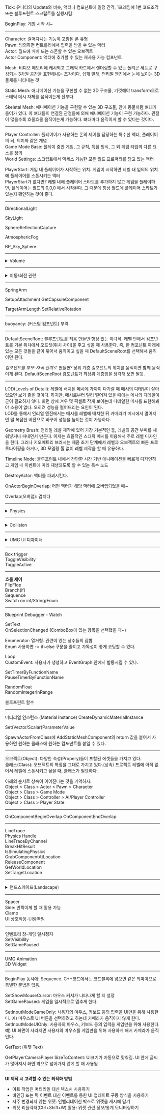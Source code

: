 Tick: 유니티의 Update와 비슷, 액터나 컴포넌트에 일정 간격, 1프레임에 1번 코드조각 또는 블루프린트 스크립트를 실행시킴

BeginPlay: 게임 시작 시~


---

Character: 걸어다니는 기능이 포함된 폰 유형  
Pawn: 빙의하면 컨트롤러에서 입력을 받을 수 있는 액터  
Actor: 월드에 배치 또는 스폰할 수 있는 오브젝트  
Actor Component: 액터에 추가할 수 있는 재사용 가능 컴포넌트

Mesh: 비디오 메모리에 캐시되고 그래픽 카드에서 렌더링할 수 있는 폴리곤 세트로 구성되는 3차원 공간을 표현해내는 조각이다.
쉽게 말해, 언리얼 엔진에서 눈에 보이는 3D 물체를 나타내는 것

Static Mesh: 애니메이션 기능을 구현할 수 없는 3D 구조물, 기껏해야 transform으로 스태틱 메시 자체를 움직이는게 전부다.

Skeletal Mesh: 애니메이션 기능을 구현할 수 있는 3D 구조물, 안에 동물처럼 뼈대가 들어가 있다. 이 뼈대들이 연결된 관절들에 의해 애니메이션 기능이 구현 가능하다. 관절이 많을수록 흐물흐물 움직이는게 가능하다. 뼈대마다 움직이게 할 수 있다는 것이다.

---

Player Controller: 플레이어가 사용하는 폰의 제어를 담당하는 특수한 액터, 플레이어의 뇌, 의지와 같은 개념   
Game Mode Base: 플레이 중인 게임, 그 규칙, 득점 방식, 그 외 게임 타입의 다른 요소를 정의  
World Settings: 스크립트에서 액세스 가능한 모든 월드 프로퍼티를 담고 있는 액터  

PlayerStart: 게임 내 플레이어가 시작하는 위치. 게임이 시작하면 레벨 내 임의의 위치에 플레이어를 스폰시키는 액터  
PlayerStart가 없다면? 레벨 내에 플레이어 스타트를 추가하지 않고 게임을 플레이하면, 플레이어는 월드의 0,0,0 에서 시작된다. 그 때문에 항상 월드에 플레이어 스타트가 있는지 확인하는 것이 좋다.

---

DirectionalLight

SkyLight

SphereReflectionCapture

AtmosphericFog

BP_Sky_Sphere

---
<details>
<summary>Volume</summary>
<div markdown="1">

레벨의 특정 영역을 만들고, '그 영역 안에 들어가면' 다양한 효과들을 적용시킬 수 있는 3차원 액터 (ex: 배그 자기장)  

PhysicsVolume: 물리 효과들을 적용시킨다.  
- Physics on Contact: 물리 작용을 시키는 시점을 정할 수 있다.  
  - True: 오브젝트가 볼륨 안에 닿기 시작했을 때 / False: 오브젝트가 볼륨 안에 완전히 들어왔을 때  


PostProcessVolume: 화면 후처리. 연출을 위한 시각 효과들을 적용시킨다.

</div>
</details>

---

<details>
<summary>이동/회전 관련</summary>
<div markdown="1">

**Character 움직이기**
1) AddMovementInput (InputAxis + GetForwardVector)
  - AddMovementInput는 값을 CharacterMovement에 넘겨주면서 Character를 움직이게 한다.  
    그래서 오직 Character 기반 오브젝트에서만 동작했던 것이다.  
    Pawn은 CharacterMovement가 없기 때문에 AddMovementInput을 사용할 수 없다.  


**Pawn 움직이기**
1) AddForce (InputAxis + GetForwardVector)
2) MoveComponentTo (RelativeLocation + MoveDistance + MakeVector)

**Actor 움직이기**
1) SetActorLocation (GetActorLocation + (GetWorldDeltaSeconds * GetForwardVector))

**주의할 점**
1. Character에서만 CharacterMovement 컴포넌트가 붙어 있어서 AddMovementInput 사용이 가능하다.  
=> Pawn, Actor에서는 동작하지 않는다.  
2. 에디터에서 플레이 시 Pawn은 GameModeBase에서 DefaultPawnClass를 조작하고 싶은 오직 1개의 Pawn만 설정할 수 있다. 
3. PlayerController 는 뇌, 의지와 같은 개념이다. 움직이는 실체는 Char/Pawn/Actor.
4. 레벨에 2개 이상의 Pawn을 배치하면 조작할 수 없다. PlayerStart에 의해 자동 생성된 Pawn에서 조작을 시작한다.  

UFloatingPawnMovement  
LaunchCharacter: Character를 대포 발사하듯이 발사한다.  
AddImpulse: 힘을 딱 1번만 가하고 싶을 때 사용한다. 연속적인 힘을 가하려면 AddForce를 사용할 것.  

MakeRotator  
AddActorLocalRotation  
AddActorWorldRotation  

GetActorLocation: 액터의 위치를 반환한다.  
SetRelativeLocationAndRotation  
FVector, FRotator  

AddControllerYawInput   
  
*Get/Set/Add/On 접두사는 꽤 많이 나온다..*
  
</div>
</details>

---

SpringArm

SetupAttachment
GetCapsuleComponent

TargetArmLength
SetRelativeRotation

---

buoyancy: (커스텀 컴포넌트) 부력
  
---
  
DefaultSceneRoot: 블루프린트를 처음 만들면 항상 있는 이녀석. 레벨 안에서 컴포넌트를 기본 위치에서 오프셋(위치 차이)을 주고 싶을 때 사용한다. 즉, 한 컴포넌트 아래에 있는 모든 것들을 같이 묶어서 움직이고 싶을 때 DefaultSceneRoot를 선택해서 움직이면 된다.  
  
  *컴포넌트를 부모-자식 관계로 만들면?*
  상위 계층 컴포넌트의 위치를 움직이면 함께 움직이게 된다. DefaultSceneRoot 컴포넌트가 최상위 계층임을 생각해 보면 될듯.

---
  
LOD(Levels of Detail): 레벨에 배치된 메시에 가까이 다가갈 때 메시의 디테일이 살아 있으면 보기 좋을 것이다. 하지만, 메시로부터 멀리 떨어져 있을 때에는 메시의 디테일이 굳이 필요하지 않다. 화면 상에 겨우 몇 픽셀로 작게 보이는데 디테일한 메시를 표현해봐야 소용이 없다. 오히려 성능을 떨어뜨리는 요인이 된다.  
LOD를 통해서 언리얼 엔진에서는 메시를 레벨에 배치한 뒤 카메라가 메시에서 멀어지면 덜 복잡한 버전으로 바꾸어 성능을 높이는 것이 가능하다.


Geometry Brush: 언리얼 레벨 제작에 있어 가장 기본적인 툴, 레벨의 공간 부피를 채워넣거나 파내면서 만든다. 이제는 효율적인 스태틱 메시를 이용해서 주로 레벨 디자인을 한다. 그러나 지오메트리 브러시는 제품 초기 단계에서 레벨과 오브젝트의 빠른 프로토타이핑을 하거나, 3D 모델링 툴 없이 레벨 제작을 할 때 유용하다.  

Timeline Node: 블루프린트 내에서 간단한 시간 기반 애니메이션을 빠르게 디자인하고 게임 내 이벤트에 따라 재생되도록 할 수 있는 특수 노드  

DestroyActor: 액터를 파괴시킨다.  

OnActorBeginOverlap: 어떤 액터가 해당 액터에 오버랩되었을 때~  

Overlap(오버랩): 겹치다   
  
---
<details>
<summary>Physics</summary>
<div markdown="1">
  
**Simulate Physics**  
모든 오브젝트들에 Simulate Physics를 적용시키기 위해서는 Collision Mesh가 있어야 한다. 없다면 메시 에디터에서 만들 수 있음.  

MassInKg: 언리얼 엔진에서는 기본적인 질량 값을 오브젝트의 부피를 바탕으로 계산한다.  
Angular & Linear Damping (각형 & 선형 제동): 회전 & 이동에 갖는 저항력을 설정한다.  
Constraints: 원하는 방향으로 힘을 적용시키거나 제한한다.  

Ignore Radial Impulse/Force  
Apply Impulse on Damage  

Start Awake: 게임이 시작할 때는 Simulate Physics는 꺼져 있다가 외부에서 해당 오브젝트에 이벤트가 발생했을 때 부터 Simulate Physics가 적용된다.   

Center of Mass (질량중심): x, y, z offset 값을 설정해 변경할 수 있다.  

  
 **Physics Constraint Actor:**  
  물리적 힘 적용시킬 수 있는 액터. 조인트 처럼 2개의 액터를 연결시켜 일정한 제한이나 힘을 가한다.  
  (예시: 그네, 흔들거리는 샹들리에, 물레바퀴, 피직스 바디를 일반적인 영역에 묶어두려는 경우)

Linear/Angular Limits: 선형/각형 힘 제한  
Linear/Angular Motor: 선형/각형 힘 적용  
  
</div>
</details>
  
---

<details>
<summary>Collision</summary>
<div markdown="1">

가장 효율적인 Collision은 Spherical(구체) Collision 이다. 언리얼 엔진에서는 계산을 위해서 Collision의 반지름을 필요로 하기 때문이다. Capsule Collision은 Spherical Collision을 2개 붙여 놓은 형태로, 가장 흔히 사용된다.  

Simulation Generates Hit Events: 충돌이 발생했을 때 Event Hit를 받아서 스크립트에서 다양하게 활용할 수 있다. (ex: 총알에 맞으면 깨지는 유리창)  
Generate Overlap Events: 두 오브젝트가 겹치면(Overlap) Overlap Event를 받아서 스크립트에서 다양하게 활용할 수 있다. 두 오브젝트가 모두 이 설정이 켜져 있을 때만 이벤트가 발생한다.  
OnActorHit: 다른 오브젝트가 액터의 콜라이더와 부딪혔을 때~  
   
Collision 문제: 가끔 오브젝트가 너무 빠르게 움직이면 충돌 시 뚫고 지나간다.   
해결1) CCD(Continuous Colision Detection)을 적용시킨다.   
해결2) 서브스테핑(Substepping)을 적용시킨다.   
두 방법 다 성능하락 문제가 있다는 점을 고려해야 한다. 
  
</div>
</details>

---
  
<details>
<summary>UMG UI 디자이너</summary>
<div markdown="1">
  
### Unreal Motion Graphic UI 디자이너  
게임 내 HUD, 메뉴, 기타 인터페이스 관련 그래픽 요소이다. 사용자에게 보여주고 싶은 것들을 만드는 데 사용하는 비주얼 UI 제작 툴이다.  

UMG의 핵심은 위젯(Widget)이다.  
위젯: UI에 필요한 요소들(버튼, 체크박스, 슬라이더, 진행상황 바 등)을 미리 만들어 놓은 함수 덩어리다. 이 요소들을 조립해서 UI를 만들 수 있다.  
위젯 블루프린트: 위젯은 위젯 블루프린트에서 편집할 수 있다.  
모든 UI 요소는 위젯 블루프린트 안에서 만들고 저장하며, 위젯 블루프린트를 통해 UI 요소의 시각적 배치를 하고, 관련 스크립트를 짤 수 있다.

위젯 블루프린트는 디자이너와 그래프로 나뉜다.  
디자이너: 뷰포트의 위젯 버전. 인터페이스의 시각적인 레이아웃과 기본적인 함수를 제공한다.  
그래프: 블루프린트 클래스의 스크립트와 같은 기능. 사용된 위젯 내부의 함수 기능을 제공한다.  

  
  
### C++ 로 만들기
  
1. 모듈 추가하기   
.Build.cs 파일을 열어서 수정  
UI 관련된 모듈: UMG, SlateCore, Slate  

2. GameMode 클래스에 함수와 프로퍼티 추가   

3. UI 요소와 상호작용이 가능하도록 하는 Player Controller 클래스 만들기   

4. 위젯 블루프린트 만들기   

5. UI를 띄우는 커스텀 게임 모드 설정하기   
  
  
  
### 정석적인 블루프린트로 만들기  
    
[UMG UI 퀵스타트 가이드 따라하면서 익히기](https://docs.unrealengine.com/4.27/ko/InteractiveExperiences/UMG/QuickStart/)

Create Widget  
변수로 승격: 블루프린트 노드에서 새 변수를 만드는 방법 중 하나.  
Create Widget에서 변수로 승격을 하면: 게임 시작 시 위젯 블루프린트를 생성하여 나중에 접근할 수 있는 변수로 저장한다. 나중에 생성한 위젯 블루프린트의 프로퍼티 설정이나 함수 호출 시 유용하다.  
예) 게임 일시정지 중에는 해당 위젯 블루프린트를 숨기고 싶을 때, 만든 변수를 통해서 위젯 블루프린트에 접근하면 된다.  

Add to Viewport: 플레이어 위젯 블루프린트를 뷰포트의 타깃으로 설정하여 화면상에 나타낸다.  

Panel 위젯: 다른 위젯들을 담아둘 수 있는 통(컨테이너). UI를 이 안에 다양한 위젯들을 담아서 UI를 만든다.  
CanvasPanel   
HorizontalBox  
VerticalBox  
Text  
ProgressBar  
앵커(Anchor): 위젯이 화면 크기가 변할 때마다 앵커를 메달아둔 위치를 기준으로 움직이게 한다. 위젯을 앵커로 메달아 두면, 화면이 변할 때마다 같은 거리만큼 이동한다.  

Event Construct: 이벤트 구성 시~. 게임이 시작되면 발생.  
  
**바인딩 방법 2가지**  
1. 외부 블루프린트 안에 있는 프로퍼티에 접근해서 바인딩하기  
 Event Construct - Get(가져올 블루프린트) - CastTo - as (변수로 승격)-  Set(가져온 블루프린트)  
2. 커스텀 바인딩 만들기: 입출력 있는 커스텀 함수를 만들고 그 함수로 바인딩  

  
  
  
  
  
  
  
  
  
</div>
</details>
  
---

Box trigger  
ToggleVisibility  
ToggleActive  

---
  
**흐름 제어**   
FlipFlop  
Branch(if)  
Sequence  
Switch on int/String/Enum  
  
---
  
Blueprint Debugger - Watch  
  
SetText    
OnSelectionChanged (ComboBox에 있는 항목을 선택했을 때~)  
  
Enumerator: 열거형. 관련이 있는 상수들의 집합  
Enum 사용하면 -> if~else 구문을 줄이고 가독성이 좋게 코딩할 수 있다.  

Loop  
CustomEvent: 사용자가 생성하고 EventGraph 안에서 발동시킬 수 있다.   
  
SetTimerByFunctionName  
PauseTimerByFunctionName  

RandomFloat  
RandomIntegerInRange  

블루프린트 함수  

---

머티리얼 인스턴스 (Material Instance)
CreateDynamicMaterialInstance

Set(Vector/Scalar)ParameterValue

SpawnActorFromClass에 AddStaticMeshComponent의 return 값을 붙여서 사용하면 원하는 클래스에 원하는 컴포넌트를 붙일 수 있다.

---

오브젝트(Object): 다양한 속성(Propery)들이 포함된 에셋들을 가지고 있다.  
클래스(Class): 오브젝트의 특징을 그대로 가지고 있다.(상속) 프로젝트 레벨에 아직 없어서 레벨에 스폰시키고 싶을 때, 클래스가 필요하다.  

아래의 순서로 상속이 이어진다는 것을 기억하자.  
Object > Class > Actor > Pawn > Character  
Object > Class > Game Mode  
Object > Class > Controller > AI/Player Controller  
Object > Class > Player State  

---

OnComponentBeginOverlap
OnComponentEndOverlap

---

LineTrace  
Physics Handle  
LineTraceByChannel  
BreakHitResult  
IsSimulatingPhysics  
GrabComponentAtLocation  
ReleaseComponent  
GetWorldLocation  
SetTargetLocation  

---
<details>
<summary>랜드스케이프(Landscape)</summary>
<div markdown="1">

넓은 규모의 지형을 만들 때 사용하는 지형. 랜드스케이프 툴을 통해 자동으로 성능에 최적화되어 다양한 기기에 플레이 가능한 프레임 속도를 유지시키면서 넒은 규모의 지형을 만들 수 있다.  

지형을 스태틱 메시로 만들면 되는데 굳이 랜드스케이프로 만드는 이유?  
- 개발함에 있어서 유연하고 효율적이기 때문이다.  
- 모든 지형을 바꾸지 않고 일부 여러 레이어를 편집할 수 있고, 다양한 머티리얼과 블렌딩이 제공된다.  
- 넓은 환경에서 성능적으로 스태틱 메시보다 7배 효율적이다.  
- 자동 최적화: 렌더링되는 거리에 비례해서 테셀레이션이 적용된다.  
- 텍스쳐 패킹  
- 한 텍스쳐에 Heightmap의 Height 데이터가 저장된다.  
- 컴퓨터가 계산하는 방식으로 최적화되어 데이터를 저장한다.  

랜드스케이프의 구성 요소: Component > Section > Quad  

Component: 언리얼 엔진의 렌더링, 표시여부 계산, 콜리전의 기본 단위로 사용. 1개의 Component는 다수의 Section으로 구성됨.  
Section: 랜드스케이프 LOD(Level of Details) 계산의 기본 단위로 사용. 1개의 Section은 다수의 Quad로 구성됨.  
Quad: 사각형 모양의 폴리곤. 1개의 Quad는 4개의 꼭지점(Vertex)과 4개의 선으로 구성됨.  
  
**랜드스케이프 폴리지 툴(Landscape Foliage Tool)**  
랜드스케이프나 메시 위에 수풀(Foliage)을 빠르고 편리하게 까는 툴. 수풀의 종류는 자신이 선택한 메시를 선택한다.  

폴리지 종류: 스태틱 메시 폴리지, 액터 폴리지  

레벨에 상호작용이 필요하지 않다면 스태틱 메시 폴리지를 사용할 것. 액터 폴리지는 레벨에 일반 액터를 배치하는 것 과 같은 렌더링 비용이 든다.  
  
</div>
</details>

---

Spacer  
Sine: 반짝이게 할 때 활용 가능    
Clamp  
UI 상호작용-UI깜빡임  

---

인벤토리 창-게임 일시정지  
SetVisibility  
SetGamePaused  

---

UMG Animation  
3D Widget  

---

BeginPlay 동시에: Sequence. C++코드에서는 코드블록에 넣으면 같은 의미이므로 특별한 문법은 없음.  

SetShowMouseCursor: 마우스 커서가 나타나게 할 지 설정  
SetGamePaused: 게임을 일시적으로 멈추게 한다.  

SetInputModeGameOnly: 사용자의 마우스, 키보드 등의 입력을 UI만을 위해 사용한다. 예) 마우스로 UI 버튼을 선택하려고 하는데 카메라가 움직이지 않게 한다.  
SetInputModeUIOnly: 사용자의 마우스, 키보드 등의 입력을 게임만을 위해 사용한다.   
예) UI 화면이 사라지면 사용자의 마우스를 게임만을 위해 사용하게 해서 카메라가 움직인다.  

GetText (위젯 Text)  

GetPlayerCameraPlayer
SizeToContent: UI크기가 자동으로 맞춰짐. UI 안에 글씨가 많아져서 화면 밖으로 넘어가지 않게 할 때 사용됨

---

**UI 제작 시 고려할 수 있는 최적화 방법**
- 아트 작업은 머티리얼 대신 텍스처 사용하기  
- 바인딩 또는 틱 이벤트 대신 이벤트를 통한 UI 업데이트 구동 방식을 사용하기  
- 자주 변경되지 않는 위젯: 인밸리데이션 박스로 위젯을 캐시에 담기  
- 위젯 리플렉터(Ctrl+Shift+W) 활용: 위젯 관련 정보/통계 모니터링하기  


